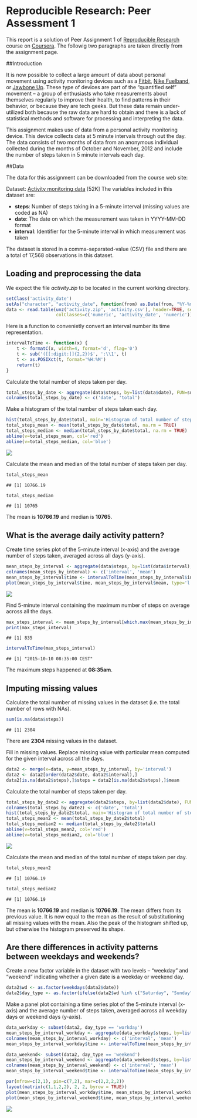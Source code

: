 # Reproducible Research: Peer Assessment 1

This report is a solution of Peer Assignment 1 of [Reproducible Research](https://class.coursera.org/repdata-033) course on [Coursera](https://www.coursera.org/). The followig two paragraphs are taken directly from the assignment page.

##Introduction

It is now possible to collect a large amount of data about personal movement using activity monitoring devices such as a [Fitbit](http://www.fitbit.com/), [Nike Fuelband](http://www.nike.com/us/en_us/c/nikeplus-fuelband), or [Jawbone Up](https://jawbone.com/up). These type of devices are part of the “quantified self” movement – a group of enthusiasts who take measurements about themselves regularly to improve their health, to find patterns in their behavior, or because they are tech geeks. But these data remain under-utilized both because the raw data are hard to obtain and there is a lack of statistical methods and software for processing and interpreting the data.

This assignment makes use of data from a personal activity monitoring device. This device collects data at 5 minute intervals through out the day. The data consists of two months of data from an anonymous individual collected during the months of October and November, 2012 and include the number of steps taken in 5 minute intervals each day.

##Data

The data for this assignment can be downloaded from the course web site:

Dataset: [Activity monitoring data](https://d396qusza40orc.cloudfront.net/repdata%2Fdata%2Factivity.zip) [52K]
The variables included in this dataset are:

- __steps__: Number of steps taking in a 5-minute interval (missing values are coded as NA)
- __date__: The date on which the measurement was taken in YYYY-MM-DD format
- __interval__: Identifier for the 5-minute interval in which measurement was taken

The dataset is stored in a comma-separated-value (CSV) file and there are a total of 17,568 observations in this dataset.

## Loading and preprocessing the data

We expect the file _activity.zip_ to be located in the current working directory.


```r
setClass('activity_date')
setAs("character", "activity_date", function(from) as.Date(from, "%Y-%m-%d"))
data <- read.table(unz('activity.zip', 'activity.csv'), header=TRUE, sep=",", 
                   colClasses=c('numeric', 'activity_date', 'numeric'))
```

Here is a function to convenietly convert an interval number its time representation.


```r
intervalToTime <- function(x) {
    t <- formatC(x, width=4, format='d', flag='0')
    t <- sub('([[:digit:]]{2,2})$', ':\\1', t)
    t <- as.POSIXct(t, format='%H:%M')
    return(t)
}
```

Calculate the total number of steps taken per day.


```r
total_steps_by_date <- aggregate(data$steps, by=list(data$date), FUN=sum)
colnames(total_steps_by_date) <- c('date', 'total')
```

Make a histogram of the total number of steps taken each day.


```r
hist(total_steps_by_date$total, main='Histogram of total number of steps taken each day', xlab=NULL)
total_steps_mean <- mean(total_steps_by_date$total, na.rm = TRUE)
total_steps_median <- median(total_steps_by_date$total, na.rm = TRUE)
abline(v=total_steps_mean, col='red')
abline(v=total_steps_median, col='blue')
```

![](PA1_template_files/figure-html/unnamed-chunk-4-1.png) 

Calculate the mean and median of the total number of steps taken per day.


```r
total_steps_mean
```

```
## [1] 10766.19
```

```r
total_steps_median
```

```
## [1] 10765
```

The mean is __10766.19__ and median is __10765__.

## What is the average daily activity pattern?

Create time series plot of the 5-minute interval (x-axis) and the average number of steps taken, averaged across all days (y-axis).


```r
mean_steps_by_interval <- aggregate(data$steps, by=list(data$interval), FUN=mean, na.rm=TRUE)
colnames(mean_steps_by_interval) <- c('interval', 'mean')
mean_steps_by_interval$time <- intervalToTime(mean_steps_by_interval$interval)
plot(mean_steps_by_interval$time, mean_steps_by_interval$mean, type='l', xlab='time', ylab='mean')
```

![](PA1_template_files/figure-html/unnamed-chunk-6-1.png) 

Find 5-minute interval containing the maximum number of steps on average across all the days.


```r
max_steps_interval <- mean_steps_by_interval[which.max(mean_steps_by_interval$mean), 'interval']
print(max_steps_interval)
```

```
## [1] 835
```

```r
intervalToTime(max_steps_interval)
```

```
## [1] "2015-10-10 08:35:00 CEST"
```

The maximum steps happened at __08:35am__.

## Imputing missing values

Calculate the total number of missing values in the dataset (i.e. the total number of rows with NAs).


```r
sum(is.na(data$steps))
```

```
## [1] 2304
```

There are __2304__ missing values in the dataset.

Fill in missing values. Replace missing value with particular mean computed for the given interval across all the days.


```r
data2 <- merge(x=data, y=mean_steps_by_interval, by='interval')
data2 <- data2[order(data2$date, data2$interval),]
data2[is.na(data2$steps),]$steps = data2[is.na(data2$steps),]$mean
```

Calculate the total number of steps taken per day.


```r
total_steps_by_date2 <- aggregate(data2$steps, by=list(data2$date), FUN=sum)
colnames(total_steps_by_date2) <- c('date', 'total')
hist(total_steps_by_date2$total, main='Histogram of total number of steps taken each day', xlab='Number of steps each day')
total_steps_mean2 <- mean(total_steps_by_date2$total)
total_steps_median2 <- median(total_steps_by_date2$total)
abline(v=total_steps_mean2, col='red')
abline(v=total_steps_median2, col='blue')
```

![](PA1_template_files/figure-html/unnamed-chunk-10-1.png) 

Calculate the mean and median of the total number of steps taken per day.


```r
total_steps_mean2
```

```
## [1] 10766.19
```

```r
total_steps_median2
```

```
## [1] 10766.19
```

The mean is __10766.19__ and median is __10766.19__. The mean differs from its previous value. It is now equal to the mean as the result of substitutioning all missing values with the mean. Also the peak of the histogram shifted up, but otherwise the histogram preserved its shape.

## Are there differences in activity patterns between weekdays and weekends?

Create a new factor variable in the dataset with two levels – “weekday” and “weekend” indicating whether a given date is a weekday or weekend day.


```r
data2$wd <- as.factor(weekdays(data2$date))
data2$day_type <- as.factor(ifelse(data2$wd %in% c("Saturday", "Sunday"), "weekend", "workday"))
```

Make a panel plot containing a time series plot of the 5-minute interval (x-axis) and the average number of steps taken, averaged across all weekday days or weekend days (y-axis).


```r
data_workday <- subset(data2, day_type == 'workday')
mean_steps_by_interval_workday <- aggregate(data_workday$steps, by=list(data_workday$interval), FUN=mean)
colnames(mean_steps_by_interval_workday) <- c('interval', 'mean')
mean_steps_by_interval_workday$time <- intervalToTime(mean_steps_by_interval_workday$interval)

data_weekend<- subset(data2, day_type == 'weekend')
mean_steps_by_interval_weekend <- aggregate(data_weekend$steps, by=list(data_weekend$interval), FUN=mean)
colnames(mean_steps_by_interval_weekend) <- c('interval', 'mean')
mean_steps_by_interval_weekend$time <- intervalToTime(mean_steps_by_interval_weekend$interval)

par(mfrow=c(2,1), pin=c(7,2), mar=c(2,2,2,2))
layout(matrix(c(1,1,2,2), 2, 2, byrow = TRUE))
plot(mean_steps_by_interval_workday$time, mean_steps_by_interval_workday$mean, type='l', ylim=c(0,250), xlab='time', ylab='mean', main='Workdays')
plot(mean_steps_by_interval_weekend$time, mean_steps_by_interval_weekend$mean, type='l', ylim=c(0,250), xlab='time', ylab='mean', main='Weekends')
```

![](PA1_template_files/figure-html/unnamed-chunk-13-1.png) 
